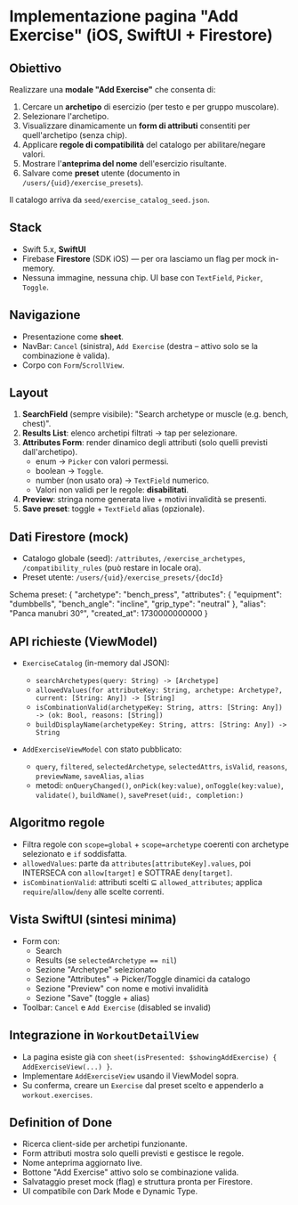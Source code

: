 # Implementazione pagina "Add Exercise" (iOS, SwiftUI + Firestore)

## Obiettivo
Realizzare una **modale "Add Exercise"** che consenta di:
1) Cercare un **archetipo** di esercizio (per testo e per gruppo muscolare).
2) Selezionare l'archetipo.
3) Visualizzare dinamicamente un **form di attributi** consentiti per quell'archetipo (senza chip).
4) Applicare **regole di compatibilità** del catalogo per abilitare/negare valori.
5) Mostrare l'**anteprima del nome** dell'esercizio risultante.
6) Salvare come **preset** utente (documento in `/users/{uid}/exercise_presets`).

Il catalogo arriva da `seed/exercise_catalog_seed.json`.

## Stack
- Swift 5.x, **SwiftUI**
- Firebase **Firestore** (SDK iOS) — per ora lasciamo un flag per mock in-memory.
- Nessuna immagine, nessuna chip. UI base con `TextField`, `Picker`, `Toggle`.

## Navigazione
- Presentazione come **sheet**.
- NavBar: `Cancel` (sinistra), `Add Exercise` (destra – attivo solo se la combinazione è valida).
- Corpo con `Form`/`ScrollView`.

## Layout
1. **SearchField** (sempre visibile): "Search archetype or muscle (e.g. bench, chest)".
2. **Results List**: elenco archetipi filtrati → tap per selezionare.
3. **Attributes Form**: render dinamico degli attributi (solo quelli previsti dall'archetipo).
   - enum → `Picker` con valori permessi.
   - boolean → `Toggle`.
   - number (non usato ora) → `TextField` numerico.
   - Valori non validi per le regole: **disabilitati**.
4. **Preview**: stringa nome generata live + motivi invalidità se presenti.
5. **Save preset**: toggle + `TextField` alias (opzionale).

## Dati Firestore (mock)
- Catalogo globale (seed): `/attributes`, `/exercise_archetypes`, `/compatibility_rules` (può restare in locale ora).
- Preset utente: `/users/{uid}/exercise_presets/{docId}`

Schema preset:
{
  "archetype": "bench_press",
  "attributes": { "equipment": "dumbbells", "bench_angle": "incline", "grip_type": "neutral" },
  "alias": "Panca manubri 30°",
  "created_at": 1730000000000
}

## API richieste (ViewModel)
- `ExerciseCatalog` (in-memory dal JSON):
  - `searchArchetypes(query: String) -> [Archetype]`
  - `allowedValues(for attributeKey: String, archetype: Archetype?, current: [String: Any]) -> [String]`
  - `isCombinationValid(archetypeKey: String, attrs: [String: Any]) -> (ok: Bool, reasons: [String])`
  - `buildDisplayName(archetypeKey: String, attrs: [String: Any]) -> String`

- `AddExerciseViewModel` con stato pubblicato:
  - `query`, `filtered`, `selectedArchetype`, `selectedAttrs`, `isValid`, `reasons`, `previewName`, `saveAlias`, `alias`
  - metodi: `onQueryChanged()`, `onPick(key:value)`, `onToggle(key:value)`, `validate()`, `buildName()`, `savePreset(uid:, completion:)`

## Algoritmo regole
- Filtra regole con `scope=global` + `scope=archetype` coerenti con archetype selezionato e `if` soddisfatta.
- `allowedValues`: parte da `attributes[attributeKey].values`, poi INTERSECA con `allow[target]` e SOTTRAE `deny[target]`.
- `isCombinationValid`: attributi scelti ⊆ `allowed_attributes`; applica `require`/`allow`/`deny` alle scelte correnti.

## Vista SwiftUI (sintesi minima)
- Form con:
  - Search
  - Results (se `selectedArchetype == nil`)
  - Sezione "Archetype" selezionato
  - Sezione "Attributes" → Picker/Toggle dinamici da catalogo
  - Sezione "Preview" con nome e motivi invalidità
  - Sezione "Save" (toggle + alias)
- Toolbar: `Cancel` e `Add Exercise` (disabled se invalid)

## Integrazione in `WorkoutDetailView`
- La pagina esiste già con `sheet(isPresented: $showingAddExercise) { AddExerciseView(...) }`.
- Implementare `AddExerciseView` usando il ViewModel sopra.
- Su conferma, creare un `Exercise` dal preset scelto e appenderlo a `workout.exercises`.

## Definition of Done
- Ricerca client-side per archetipi funzionante.
- Form attributi mostra solo quelli previsti e gestisce le regole.
- Nome anteprima aggiornato live.
- Bottone "Add Exercise" attivo solo se combinazione valida.
- Salvataggio preset mock (flag) e struttura pronta per Firestore.
- UI compatibile con Dark Mode e Dynamic Type.
